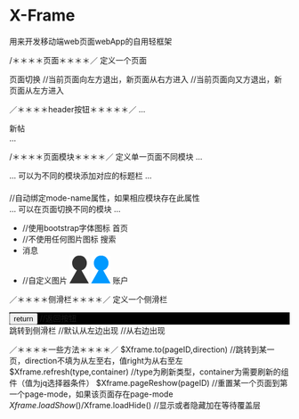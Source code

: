 # X-Frame
用来开发移动端web页面webApp的自用轻框架

/＊＊＊＊页面＊＊＊＊／
定义一个页面
<div data-role="page" id="pageID">
  <div data-role="header"></div>
  <div data-role="content:></div>
  <div data-role="footer"></div>
</div>
页面切换
<element data-role="page-lead" data-target="pageID"></element>  //当前页面向左方退出，新页面从右方进入
<element data-role="page-lead" data-target="pageID" data-direction="reverse"></element>  //当前页面向又方退出，新页面从左方进入

／＊＊＊＊header按钮＊＊＊＊＊／
...
<div data-role="mode-head" data-target="pm1">
	<div class="btn-head-left" data-role="slide-lead" data-target="userSlide" >
		<span class="glyphicon glyphicon-th-list"></span>
	</div>
	<div class="btn-head-right" data-role="page-lead" data-target="pageEdit" data-direction="right">
		<span class="glyphicon glyphicon-file"></span>
		<label>新帖</label>
	</div>
</div>
...

/＊＊＊＊页面模块＊＊＊＊／
定义单一页面不同模块
...
<div data-role="content>
  <div data-role="page-mode" mode="modeNameX" mode-name="modeX"></div>
  <div data-role="page-mode" mode="modeNameY"></div>
  <div data-role="page-mode" mode="modeNameZ"></div>
</div>
...
可以为不同的模块添加对应的标题栏
...
<div data-role="header">
  <h4></h4>     //自动绑定mode-name属性，如果相应模块存在此属性
  <div data-role="mode-head" data-target="modeNameX"></div>
  <div data-role="mode-head" data-target="modeNameX"></div>
  <div data-role="mode-head" data-target="modeNameX"></div>
</div>
...
可以在页面切换不同的模块
...
<div data-role="footer">
	<ul data-role="nav">
		<li mode-target="modeNameX" class="active">
			<span class="glyphicon glyphicon-home"></span>  //使用bootstrap字体图标
			<label>首页</label>
		</li>
		<li data-role="page-lead" data-target="pageSearch">
			//不使用任何图片图标
			<label>搜索</label>
		</li>
		<li mode-target="modeNameY">
			<span class="glyphicon glyphicon-comment"></span>
			<label>消息</label>
		</li>
		<li mode-target="modeNameZ">
			<span>  //自定义图片
				<img src="img/user-normal.png" class="normal"/>
				<img src="img/user-checked.png" class="checked"/>
			</span>
			<label>账户</label>
		</li>
	</ul>
</div>

／＊＊＊＊侧滑栏＊＊＊＊／
定义一个侧滑栏
<div data-role="slideBar" data-slideBar="slideID" style="background-color: black;">
	<button data-role="slide-back" class="btn btn-primary btn-block">return</button>   //返回按钮
</div>
跳转到侧滑栏
<element data-role="slide-lead" data-target="slideID" ></element>  //默认从左边出现
<element data-role="slide-lead" data-target="slideID" data-direction="right"></element>  //从右边出现

／＊＊＊＊一些方法＊＊＊＊／
$Xframe.to(pageID,direction)  //跳转到某一页，direction不填为从左至右，值right为从右至左
$Xframe.refresh(type,container)  //type为刷新类型，container为需要刷新的组件（值为jq选择器条件）
$Xframe.pageReshow(pageID)   //重置某一个页面到第一个page-mode，如果该页面存在page-mode
$Xframe.loadShow()/$Xframe.loadHide()   //显示或者隐藏加在等待覆盖层

